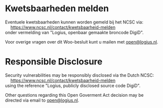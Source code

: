 # Kwetsbaarheden melden

Eventuele kwetsbaarheden kunnen worden gemeld bij het NCSC via:\
&emsp; https://www.ncsc.nl/contact/kwetsbaarheid-melden \
onder vermelding van "Logius, openbaar gemaakte broncode DigiD".

Voor overige vragen over dit Woo-besluit kunt u mailen met open@logius.nl.

# Responsible Disclosure

Security vulnerabilities may be responsibly disclosed via the Dutch NCSC:\
&emsp; https://www.ncsc.nl/contact/kwetsbaarheid-melden \
using the reference "Logius, publicly disclosed source code DigiD".

Other questions regarding this Open Goverment Act decision may be directed via email to open@logius.nl.
